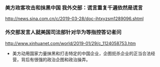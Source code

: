 ### 美方政客攻击和抹黑中国 我外交部：谎言重复千遍依然是谎言
http://news.sina.com.cn/c/2019-03-28/doc-ihtxyzsm1289096.shtml
### 外交部发言人就美国司法部针对华为等指控答记者问
http://www.xinhuanet.com/world/2019-01/29/c_1124058753.htm
- 美方动用国家力量抹黑和打击特定的中国企业，企图扼杀企业的正当合法经营，背后有很强的政治企图和政治操弄。